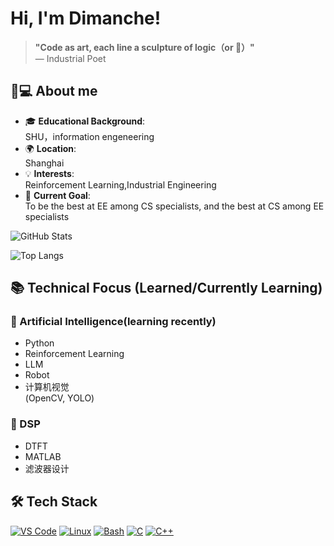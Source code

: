 # Hi, I'm Dimanche!
> **"Code as art, each line a sculpture of logic（or :poop:）"**  
> ― Industrial Poet
## 👨💻 About me
- 🎓 **Educational Background**:  
  SHU，information engeneering
- 🌍 **Location**:  
  Shanghai
- 💡 **Interests**:  
  Reinforcement Learning,Industrial Engineering
- 🚀 **Current Goal**:  
  To be the best at EE among CS specialists, and the best at CS among EE specialists

![GitHub Stats](https://github-readme-stats.vercel.app/api?username=AnalyseDeCircuit&theme=radical)

![Top Langs](https://github-readme-stats.vercel.app/api/top-langs/?username=AnalyseDeCircuit&layout=compact&cache_seconds=0)

## 📚 Technical Focus (Learned/Currently Learning)   
### 🤖 Artificial Intelligence(learning recently)
  - Python
  - Reinforcement Learning
  - LLM
  - Robot
  - 计算机视觉  
    (OpenCV, YOLO)

### 📡 DSP
  - DTFT
  - MATLAB 
  - 滤波器设计





## 🛠 Tech Stack

[![VS Code](https://img.shields.io/badge/-VS_Code-007ACC?logo=visual-studio-code&logoColor=white&style=flat-square)](https://code.visualstudio.com/)
[![Linux](https://img.shields.io/badge/-Linux-FCC624?logo=linux&logoColor=black&style=flat-square)](https://www.linux.org/)
[![Bash](https://img.shields.io/badge/-Bash-4EAA25?logo=gnu-bash&logoColor=white&style=flat-square)](https://www.gnu.org/software/bash/)
[![C](https://img.shields.io/badge/-C-A8B9CC?logo=c&logoColor=black&style=flat-square)](https://en.cppreference.com/w/c/language)
[![C++](https://img.shields.io/badge/-C++-00599C?logo=c%2B%2B&logoColor=white&style=flat-square)](https://isocpp.org/)



<!---
AnalyseDeCircuit/AnalyseDeCircuit is a ✨ special ✨ repository because its `README.md` (this file) appears on your GitHub profile.
You can click the Preview link to take a look at your changes.
--->
